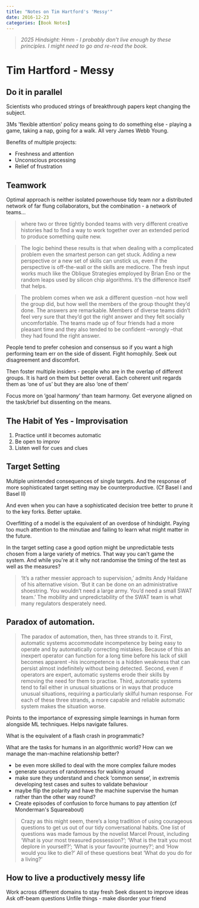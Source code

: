 ```yaml
---
title: "Notes on Tim Hartford's 'Messy'"
date: 2016-12-23
categories: [Book Notes]
--- 
```


> _2025 Hindsight: Hmm - I probably don't live enough by these principles. I might need to go and re-read the book._

# Tim Hartford - Messy

## Do it in parallel
Scientists who produced strings of breakthrough papers kept changing the subject. 

3Ms 'flexible attention' policy means going to do something else - playing a game, taking a nap, going for a walk. All very James Webb Young. 

Benefits of multiple projects:
- Freshness and attention
- Unconscious processing
- Relief of frustration

## Teamwork

Optimal approach is neither isolated powerhouse tidy team nor a distributed network of far flung collaborators, but the combination - a network of teams...

> where two or three tightly bonded teams with very different creative histories had to find a way to work together over an extended period to produce something quite new.

> The logic behind these results is that when dealing with a complicated problem even the smartest person can get stuck. Adding a new perspective or a new set of skills can unstick us, even if the perspective is off-the-wall or the skills are mediocre. The fresh input works much like the Oblique Strategies employed by Brian Eno or the random leaps used by silicon chip algorithms. It’s the difference itself that helps.

> The problem comes when we ask a different question –not how well the group did, but how well the members of the group thought they’d done. The answers are remarkable. Members of diverse teams didn’t feel very sure that they’d got the right answer and they felt socially uncomfortable. The teams made up of four friends had a more pleasant time and they also tended to be confident –wrongly –that they had found the right answer.

People tend to prefer cohesion and consensus so if you want a high performing team err on the side of dissent. Fight homophily.  Seek out disagreement and discomfort. 

Then foster multiple insiders - people who are in the overlap of different groups. It is hard on them but better overall. Each coherent unit regards them as ‘one of us’ but they are also ‘one of them’

Focus more on ‘goal harmony’ than team harmony. Get everyone aligned on the task/brief but dissenting on the means. 

## The Habit of Yes - Improvisation

1. Practice until it becomes automatic
2. Be open to improv
3. Listen well for cues and clues

## Target Setting

Multiple unintended consequences of single targets. And the response of more sophisticated target setting may be counterproductive. (Cf Basel I and Basel II)

And even when you can have a sophisticated decision tree better to prune it to the key forks. Better uptake. 

Overfitting of a model is the equivalent of an overdose of hindsight. Paying too much attention to the minutiae and failing to learn what might matter in the future. 

In the target setting case a good option might be unpredictable tests chosen from a large variety of metrics. That way you can't game the system. And while you're at it why not randomise the timing of the test as well as the measures?

> ‘It’s a rather messier approach to supervision,’ admits Andy Haldane of his alternative vision. ‘But it can be done on an administrative shoestring. You wouldn’t need a large army. You’d need a small SWAT team.’ The mobility and unpredictability of the SWAT team is what many regulators desperately need.

## Paradox of automation. 

> The paradox of automation, then, has three strands to it. First, automatic systems accommodate incompetence by being easy to operate and by automatically correcting mistakes. Because of this an inexpert operator can function for a long time before his lack of skill becomes apparent –his incompetence is a hidden weakness that can persist almost indefinitely without being detected. Second, even if operators are expert, automatic systems erode their skills by removing the need for them to practise. Third, automatic systems tend to fail either in unusual situations or in ways that produce unusual situations, requiring a particularly skilful human response. For each of these three strands, a more capable and reliable automatic system makes the situation worse.

Points to the importance of expressing simple learnings in human form alongside ML techniques. Helps navigate failures. 

What is the equivalent of a flash crash in programmatic?

What are the tasks for humans in an algorithmic world? How can we manage the man-machine relationship better?

- be even more skilled to deal with the more complex failure modes
- generate sources of randomness for walking around
- make sure they understand and check ’common sense’, in extremis developing test cases and suites to validate behaviour
- maybe flip the polarity and have the machine supervise the human rather than the other way round?
- Create episodes of confusion to force humans to pay attention (cf Monderman's Squareabout)


> Crazy as this might seem, there’s a long tradition of using courageous questions to get us out of our tidy conversational habits. One list of questions was made famous by the novelist Marcel Proust, including ‘What is your most treasured possession?’; ‘What is the trait you most deplore in yourself?’; ‘What is your favourite journey?’; and ‘How would you like to die?’ All of these questions beat ‘What do you do for a living?’

## How to live a productively messy life
Work across different domains to stay fresh
Seek dissent to improve ideas
Ask off-beam questions 
Unfile things - make disorder your friend

